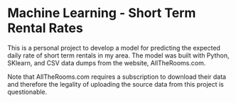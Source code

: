 # Machine Learning - Short Term Rental Rates

This is a personal project to develop a model for predicting the expected daily rate of short term rentals in my area. The model was built with Python, SKlearn, and CSV data dumps from the website, AllTheRooms.com. 

Note that AllTheRooms.com requires a subscription to download their data and therefore the legality of uploading the source data from this project is questionable. 
